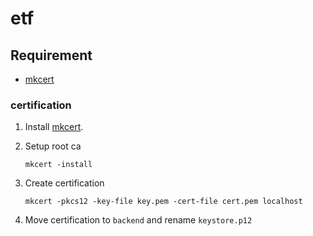# etf

## Requirement
- [mkcert](https://github.com/FiloSottile/mkcert)

### certification

1. Install [mkcert](https://github.com/FiloSottile/mkcert).
2. Setup root ca
   
    ```
    mkcert -install
    ```

3. Create certification

    ```
    mkcert -pkcs12 -key-file key.pem -cert-file cert.pem localhost
    ```

4. Move certification to `backend` and rename `keystore.p12`
